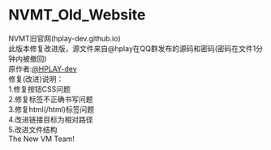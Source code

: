 # NVMT_Old_Website
NVMT旧官网(hplay-dev.github.io)<br>
此版本修复改进版，源文件来自@hplay在QQ群发布的源码和密码(密码在文件1分钟内被撤回)<br>
原作者:[@HPLAY-dev](https://github.com/HPLAY-dev/)<br>
修复(改进)说明：<br>
1.修复按钮CSS问题<br>
2.修复标签不正确书写问题<br>
3.修复html(/html)标签问题<br>
4.改进链接目标为相对路径<br>
5.改进文件结构<br>
The New VM Team!
